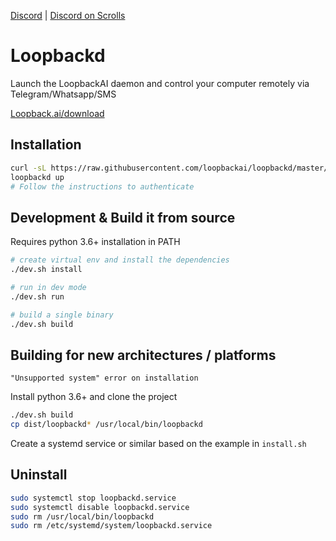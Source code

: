 [Discord](https://discord.gg/ZHPcHH8vZF) | [Discord on Scrolls](https://www.scrollsbot.com/discord/1026774968576507925/1026774969100812290/latest)

# Loopbackd
Launch the LoopbackAI daemon and control your computer remotely via Telegram/Whatsapp/SMS

[Loopback.ai/download](https://www.loopback.ai/download)

## Installation

```bash
curl -sL https://raw.githubusercontent.com/loopbackai/loopbackd/master/install.sh | sudo bash
loopbackd up
# Follow the instructions to authenticate
```

## Development & Build it from source

Requires python 3.6+ installation in PATH

```bash
# create virtual env and install the dependencies
./dev.sh install

# run in dev mode
./dev.sh run

# build a single binary
./dev.sh build
```

## Building for new architectures / platforms

`"Unsupported system" error on installation`

Install python 3.6+ and clone the project

```bash
./dev.sh build
cp dist/loopbackd* /usr/local/bin/loopbackd
```
Create a systemd service or similar based on the example in ```install.sh```

## Uninstall

```bash
sudo systemctl stop loopbackd.service
sudo systemctl disable loopbackd.service
sudo rm /usr/local/bin/loopbackd
sudo rm /etc/systemd/system/loopbackd.service
```
